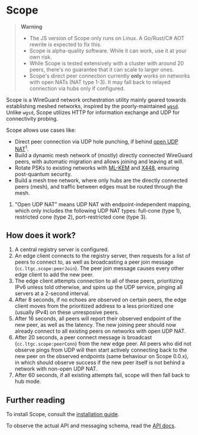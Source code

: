 # Scope
> **Warning**
> 
> - The JS version of Scope only runs on Linux. A Go/Rust/C# AOT rewrite is expected to fix this.
> - Scope is alpha-quality software. While it can work, use it at your own risk.
> - While Scope is tested extensively with a cluster with around 20 peers, there's no guarantee that it can scale to larger ones.
> - Scope's direct peer connection currently **only** works on networks with open NATs (NAT type 1-3). It may fall back to relayed connection via hubs only if configured.

Scope is a WireGuard network orchestration utility mainly geared towards establishing meshed networks, inspired by the poorly-maintained [`wgsd`](https://github.com/jwhited/wgsd). Unlike `wgsd`, Scope utilizes HTTP for information exchange and UDP for connectivity probing.

Scope allows use cases like:

- Direct peer connection via UDP hole punching, if behind [open UDP NAT](https://tailscale.com/blog/how-nat-traversal-works#naming-our-nats)<sup>1</sup>.
- Build a dynamic mesh network of (mostly) directly connected WireGuard peers, with automatic migration and allows joining and leaving at will.
- Rotate PSKs to existing networks with [ML-KEM](https://en.wikipedia.org/wiki/Kyber) and [X448](https://en.wikipedia.org/wiki/Curve448), ensuring post-quantum security.
- Build a mesh tree network, where only hubs are the directly connected peers (mesh), and traffic between edges must be routed through the mesh.

1. "Open UDP NAT" means UDP NAT with endpoint-independent mapping, which only includes the following UDP NAT types: full-cone (type 1), restricted cone (type 2), port-restricted cone (type 3).

## How does it work?
1. A central registry server is configured.
2. An edge client connects to the registry server, then requests for a list of peers to connect to, as well as broadcasting a peer join message (`cc.ltgc.scope:peerJoin`). The peer join message causes every other edge client to add the new peer.
3. The edge client attempts connection to all of these peers, prioritizing IPv6 unless told otherwise, and spins up the UDP service, pinging all servers at a 2-second interval.
4. After 8 seconds, if no echoes are observed on certain peers, the edge client moves from the prioritized address to a less prioritized one (usually IPv4) on these unresposive peers.
5. After 16 seconds, all peers will report their observed endpoint of the new peer, as well as the latency. The new joining peer should now already connect to all existing peers on networks with open UDP NAT.
6. After 20 seconds, a peer connect message is broadcast (`cc.ltgc.scope:peerConn`) from the new edge peer. All peers who did not observe pings from UDP will then start actively connecting back to the new peer on the observed endpoints (same behaviour on Scope 0.0.x), in which should observe success if the new peer itself is not behind a network with non-open UDP NAT.
7. After 60 seconds, if all existing attempts fail, scope will then fall back to hub mode.

## Further reading
To install Scope, consult the [installation guide](./install.md).

To observe the actual API and messaging schema, read the [API docs](./api.md).
